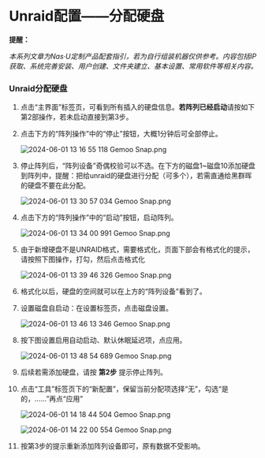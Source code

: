 # Unraid配置——分配硬盘

**提醒：**

*本系列文章为Nas·U定制产品配套指引，若为自行组装机器仅供参考。内容包括IP获取、系统完善安装、用户创建、文件夹建立、基本设置、常用软件等相关内容。*

### Unraid分配硬盘

1. 点击“主界面”标签页，可看到所有插入的硬盘信息。**若阵列已经启动**请按如下第2部操作，若未启动直接到第3步。

2. 点击下方的“阵列操作”中的“停止”按钮，大概1分钟后可全部停止。

   ![2024-06-01 13 16 55 118  Gemoo Snap.png](https://pic.nas-u.top/2962009447.png)

3. 停止阵列后，“阵列设备”奇偶校验可以不选。在下方的磁盘1~磁盘10添加硬盘到阵列中，提醒：把给unraid的硬盘进行分配（可多个），若需直通给黑群晖的硬盘不要在此分配。

   ![2024-06-01 13 30 57 034  Gemoo Snap.png](https://pic.nas-u.top/626270220.png)

4. 点击下方的“阵列操作”中的“启动”按钮，启动阵列。

   ![2024-06-01 13 34 00 991  Gemoo Snap.png](https://pic.nas-u.top/2674804747.png)

5. 由于新增硬盘不是UNRAID格式，需要格式化，页面下部会有格式化的提示，请按照下图操作，打勾，然后点击格式化

   ![2024-06-01 13 39 46 326  Gemoo Snap.png](https://pic.nas-u.top/3725604408.png)

6. 格式化以后，硬盘的空间就可以在上方的“阵列设备”看到了。

7. 设置磁盘自启动：在设置标签页，点击磁盘设置。

   ![2024-06-01 13 46 13 346  Gemoo Snap.png](https://pic.nas-u.top/2446733283.png)

8. 按下图设置启用自动启动、默认休眠延迟项，点应用。

   ![2024-06-01 13 48 54 689  Gemoo Snap.png](https://pic.nas-u.top/2508942751.png)

9. 后续若需添加硬盘，请按 **第2步** 提示停止阵列。

10. 点击“工具”标签页下的“新配置”，保留当前分配项选择“无”，勾选“是的，……”再点“应用”

       ![2024-06-01 14 18 44 504  Gemoo Snap.png](https://pic.nas-u.top/2615495887.png)

       ![2024-06-01 14 22 00 554  Gemoo Snap.png](https://pic.nas-u.top/1071691398.png)

11. 按第3步的提示重新添加阵列设备即可，原有数据不受影响。